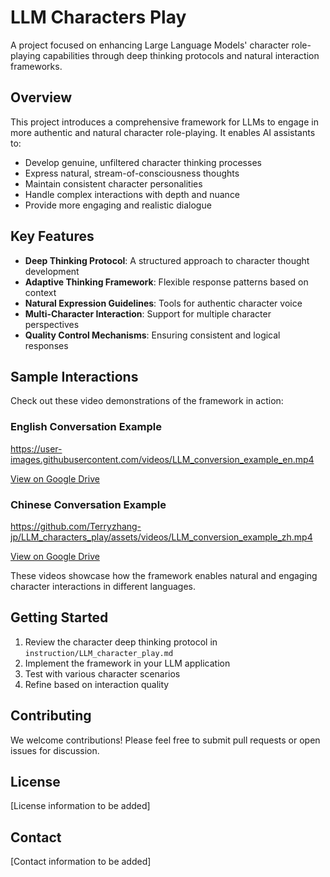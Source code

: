 # LLM Characters Play

A project focused on enhancing Large Language Models' character role-playing capabilities through deep thinking protocols and natural interaction frameworks.

## Overview

This project introduces a comprehensive framework for LLMs to engage in more authentic and natural character role-playing. It enables AI assistants to:

- Develop genuine, unfiltered character thinking processes
- Express natural, stream-of-consciousness thoughts
- Maintain consistent character personalities
- Handle complex interactions with depth and nuance
- Provide more engaging and realistic dialogue

## Key Features

- **Deep Thinking Protocol**: A structured approach to character thought development
- **Adaptive Thinking Framework**: Flexible response patterns based on context
- **Natural Expression Guidelines**: Tools for authentic character voice
- **Multi-Character Interaction**: Support for multiple character perspectives
- **Quality Control Mechanisms**: Ensuring consistent and logical responses

## Sample Interactions

Check out these video demonstrations of the framework in action:

### English Conversation Example
https://user-images.githubusercontent.com/videos/LLM_conversion_example_en.mp4

[View on Google Drive](https://drive.google.com/file/d/1bN6-IMUEButwgXVk0RbL9Kr2YEcZj-dC/view?usp=sharing)

### Chinese Conversation Example
https://github.com/Terryzhang-jp/LLM_characters_play/assets/videos/LLM_conversion_example_zh.mp4

[View on Google Drive](https://drive.google.com/file/d/1kJqJp278YvEAwcQGaK6KixrC3JfO89Dc/view?usp=sharing)

These videos showcase how the framework enables natural and engaging character interactions in different languages.

## Getting Started

1. Review the character deep thinking protocol in `instruction/LLM_character_play.md`
2. Implement the framework in your LLM application
3. Test with various character scenarios
4. Refine based on interaction quality

## Contributing

We welcome contributions! Please feel free to submit pull requests or open issues for discussion.

## License

[License information to be added]

## Contact

[Contact information to be added] 